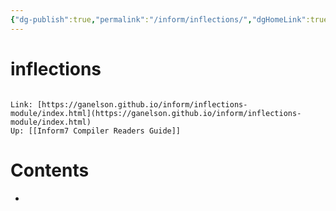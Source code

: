 ```yaml
---
{"dg-publish":true,"permalink":"/inform/inflections/","dgHomeLink":true,"dgPassFrontmatter":false}
---
```


# inflections
```ad-info

Link: [https://ganelson.github.io/inform/inflections-module/index.html](https://ganelson.github.io/inform/inflections-module/index.html)
Up: [[Inform7 Compiler Readers Guide]]
```

# Contents
- 